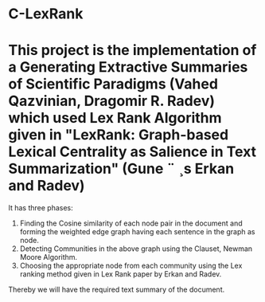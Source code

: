 C-LexRank
=========

This project is the implementation of a Generating Extractive Summaries of Scientific Paradigms (Vahed Qazvinian, Dragomir R. Radev) which used Lex Rank Algorithm given in  "LexRank: Graph-based Lexical Centrality as Salience in Text Summarization" (Gune ¨ ¸s Erkan and Radev)
=========
It has three phases: 
1. Finding the Cosine similarity of each node pair in the document and forming the weighted edge graph having each sentence in the graph as node.
2. Detecting Communities in the above graph using the Clauset, Newman Moore Algorithm.
3. Choosing the appropriate node from each community using the Lex ranking method given in Lex Rank paper by Erkan and Radev. 

Thereby we will have the required text summary of the document.
